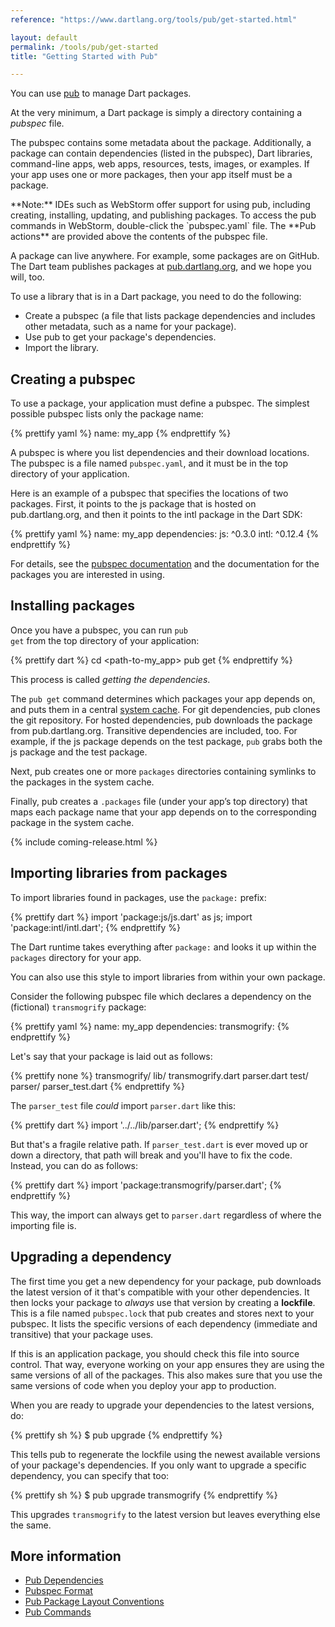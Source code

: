 ```yaml
---
reference: "https://www.dartlang.org/tools/pub/get-started.html"

layout: default
permalink: /tools/pub/get-started
title: "Getting Started with Pub"

---
```




You can use [pub](/tools/pub/) to manage Dart packages.

At the very minimum,
a Dart package is simply a directory containing a _pubspec_ file.

The pubspec contains some metadata about the package. Additionally,
a package can contain dependencies (listed in the pubspec),
Dart libraries, command-line apps, web apps, resources,
tests, images, or examples.
If your app uses one or more packages, then your app itself must be
a package.

<aside class="alert alert-info" markdown="1">
**Note:**
IDEs such as WebStorm offer support for using pub,
including creating, installing, updating, and publishing packages.
To access the pub commands in WebStorm, double-click the
`pubspec.yaml` file. The **Pub actions** are provided above the
contents of the pubspec file.
</aside>

A package can live anywhere. For example, some packages are on GitHub.
The Dart team publishes packages at
[pub.dartlang.org](https://pub.dartlang.org),
and we hope you will, too.

To use a library that is in a Dart package, you need to do the
following:

* Create a pubspec (a file that lists package dependencies and includes
  other metadata, such as a name for your package).
* Use pub to get your package's dependencies.
* Import the library.

## Creating a pubspec
To use a package, your application must define a pubspec.
The simplest possible pubspec lists only the package name:

{% prettify yaml %}
name: my_app
{% endprettify %}

A pubspec is where you list dependencies and their download locations.
The pubspec is a file named <code class="literal">pubspec.yaml</code>,
and it must be in the top directory of your application.

Here is an example of a pubspec that specifies the locations of
two packages. First, it points to the js package that is hosted on
pub.dartlang.org, and then it points to the intl package in the Dart
SDK:

{% prettify yaml %}
name: my_app
dependencies:
  js: ^0.3.0
  intl: ^0.12.4
{% endprettify %}

For details, see the [pubspec documentation](pubspec.html)
and the documentation for the packages you are interested in using.

## Installing packages
Once you have a pubspec, you can run <code class="literal">pub
get</code> from the top directory of your application:

{% prettify dart %}
cd <path-to-my_app>
pub get
{% endprettify %}

This process is called _getting the dependencies_.

The `pub get` command determines which packages your app depends on,
and puts them in a central [system cache](glossary#system-cache).
For git dependencies, pub clones the git repository.
For hosted dependencies, pub downloads the package from
pub.dartlang.org. Transitive dependencies are included, too.
For example, if the js package depends on the test package, `pub`
grabs both the js package and the test package.

Next, pub creates one or more `packages` directories containing
symlinks to the packages in the system cache.

Finally, pub creates a
<code class="literal">.packages</code> file (under your app’s top directory)
that maps each package name
that your app depends on to the corresponding package in the system cache.

{% include coming-release.html %}

## Importing libraries from packages
To import libraries found in packages, use the
<code class="literal">package:</code> prefix:

{% prettify dart %}
import 'package:js/js.dart' as js;
import 'package:intl/intl.dart';
{% endprettify %}

The Dart runtime takes everything after <code class="literal">package:</code>
and looks it up within the <code class="literal">packages</code> directory for
your app.

You can also use this style to import libraries from within your own package.

Consider the following pubspec file which declares a dependency on
the (fictional) `transmogrify` package:

{% prettify yaml %}
name: my_app
dependencies:
  transmogrify:
{% endprettify %}

Let's say that your package is laid out as follows:

{% prettify none %}
transmogrify/
  lib/
    transmogrify.dart
    parser.dart
  test/
    parser/
      parser_test.dart
{% endprettify %}

The `parser_test` file *could* import `parser.dart` like this:

{% prettify dart %}
import '../../lib/parser.dart';
{% endprettify %}

But that's a fragile relative path. If `parser_test.dart` is ever moved
up or down a directory, that path will break and you'll have to fix the code.
Instead, you can do as follows:

{% prettify dart %}
import 'package:transmogrify/parser.dart';
{% endprettify %}

This way, the import can always get to `parser.dart` regardless of where the
importing file is.

## Upgrading a dependency

The first time you get a new dependency for your package,
pub downloads the latest version of it that's compatible with
your other dependencies.
It then locks your package to *always* use that version by
creating a **lockfile**.
This is a file named `pubspec.lock` that pub creates and stores next to your
pubspec. It lists the specific versions of each dependency (immediate and
transitive) that your package uses.

If this is an application package,
you should check this file into source control.
That way, everyone working on your app ensures they are using the same versions
of all of the packages.
This also makes sure that you use the same versions of
code when you deploy your app to production.

When you are ready to upgrade your dependencies to the latest versions, do:

{% prettify sh %}
$ pub upgrade
{% endprettify %}

This tells pub to regenerate the lockfile using the newest
available versions of your package's dependencies.
If you only want to upgrade a specific dependency,
you can specify that too:

{% prettify sh %}
$ pub upgrade transmogrify
{% endprettify %}

This upgrades `transmogrify` to the latest version but leaves everything else
the same.

## More information

* [Pub Dependencies](dependencies.html)
* [Pubspec Format](pubspec.html)
* [Pub Package Layout Conventions](package-layout.html)
* [Pub Commands](cmd/)

